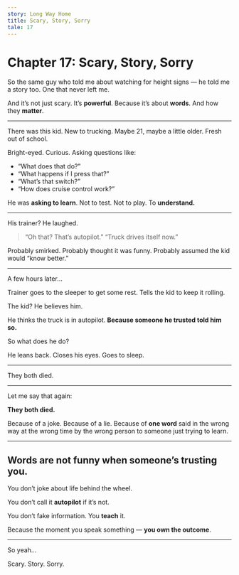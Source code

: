 ```yaml
---
story: Long Way Home
title: Scary, Story, Sorry
tale: 17
---
```


# Chapter 17: Scary, Story, Sorry

So the same guy who told me about watching for height signs —
he told me a story too.
One that never left me.

And it’s not just scary.
It’s **powerful**.
Because it’s about **words**.
And how they **matter**.

---

There was this kid.
New to trucking.
Maybe 21, maybe a little older.
Fresh out of school.

Bright-eyed.
Curious.
Asking questions like:

- “What does that do?”
- “What happens if I press that?”
- “What’s that switch?”
- “How does cruise control work?”

He was **asking to learn**.
Not to test.
Not to play.
To **understand.**

---

His trainer?
He laughed.

> “Oh that? That’s autopilot.”
> “Truck drives itself now.”

Probably smirked.
Probably thought it was funny.
Probably assumed the kid would “know better.”

---

A few hours later…

Trainer goes to the sleeper to get some rest.
Tells the kid to keep it rolling.

The kid?
He believes him.

He thinks the truck is in autopilot.
**Because someone he trusted told him so.**

So what does he do?

He leans back.
Closes his eyes.
Goes to sleep.

---

They both died.

---

Let me say that again:

**They both died.**

Because of a joke.
Because of a lie.
Because of **one word** said in the wrong way at the wrong time
by the wrong person
to someone just trying to learn.

---

## Words are not funny when someone’s trusting you.
You don’t joke about life behind the wheel.

You don’t call it **autopilot** if it’s not.

You don’t fake information.
You **teach** it.

Because the moment you speak something —
**you own the outcome**.

---

So yeah…

Scary.
Story.
Sorry.
